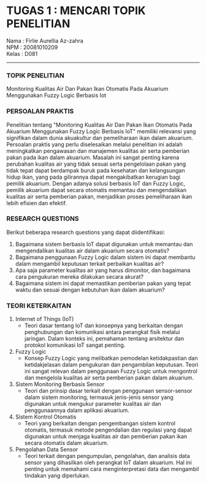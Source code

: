# TUGAS 1 : MENCARI TOPIK PENELITIAN

Nama  : Firlie Aurellia Az-zahra <br>
NPM   : 20081010209 <br>
Kelas : D081 <hr>

### TOPIK PENELITIAN 
Monitoring Kualitas Air Dan Pakan Ikan Otomatis Pada Akuarium Menggunakan Fuzzy Logic Berbasis Iot

### PERSOALAN PRAKTIS
Penelitian tentang "Monitoring Kualitas Air Dan Pakan Ikan Otomatis Pada Akuarium Menggunakan Fuzzy Logic Berbasis IoT" memiliki relevansi yang signifikan dalam dunia akuakultur dan pemeliharaan ikan dalam akuarium. Persoalan praktis yang perlu diselesaikan melalui penelitian ini adalah meningkatkan pengawasan dan manajemen kualitas air serta pemberian pakan pada ikan dalam akuarium. Masalah ini sangat penting karena perubahan kualitas air yang tidak sesuai serta pengelolaan pakan yang tidak tepat dapat berdampak buruk pada kesehatan dan kelangsungan hidup ikan, yang pada gilirannya dapat mengakibatkan kerugian bagi pemilik akuarium. Dengan adanya solusi berbasis IoT dan Fuzzy Logic, pemilik akuarium dapat secara otomatis memantau dan mengendalikan kualitas air serta pemberian pakan, menjadikan proses pemeliharaan ikan lebih efisien dan efektif.

### RESEARCH QUESTIONS
Berikut beberapa research questions yang dapat diidentifikasi:
1. Bagaimana sistem berbasis IoT dapat digunakan untuk memantau dan mengendalikan kualitas air dalam akuarium secara otomatis?
2. Bagaimana penggunaan Fuzzy Logic dalam sistem ini dapat membantu dalam mengambil keputusan terkait perbaikan kualitas air?
3. Apa saja parameter kualitas air yang harus dimonitor, dan bagaimana cara pengukuran mereka dilakukan secara akurat?
4. Bagaimana sistem ini dapat memastikan pemberian pakan yang tepat waktu dan sesuai dengan kebutuhan ikan dalam akuarium?


### TEORI KETERKAITAN
1. Internet of Things (IoT)
   * Teori dasar tentang IoT dan konsepnya yang berkaitan dengan penghubungan dan komunikasi antara perangkat fisik melalui jaringan. Dalam konteks ini, pemahaman tentang arsitektur dan protokol komunikasi IoT sangat penting.
2. Fuzzy Logic
   * Konsep Fuzzy Logic yang melibatkan pemodelan ketidakpastian dan ketidakjelasan dalam pengukuran dan pengambilan keputusan. Teori ini sangat relevan dalam penggunaan Fuzzy Logic untuk mengontrol dan mengelola kualitas air serta pemberian pakan dalam akuarium.
3. Sistem Monitoring Berbasis Sensor
   * Teori dan prinsip dasar terkait dengan penggunaan sensor-sensor dalam sistem monitoring, termasuk jenis-jenis sensor yang digunakan untuk mengukur parameter kualitas air dan penggunaannya dalam aplikasi akuarium.
4. Sistem Kontrol Otomatis
   * Teori yang berkaitan dengan pengembangan sistem kontrol otomatis, termasuk metode pengendalian dan regulasi yang dapat digunakan untuk menjaga kualitas air dan pemberian pakan ikan secara otomatis dalam akuarium.
5. Pengolahan Data Sensor
   * Teori terkait dengan pengumpulan, pengolahan, dan analisis data sensor yang dihasilkan oleh perangkat IoT dalam akuarium. Hal ini penting untuk memahami cara menginterpretasi data dan mengambil tindakan yang diperlukan.
